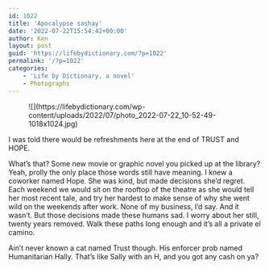```yaml
---
id: 1022
title: 'Apocalypse sashay'
date: '2022-07-22T15:54:42+00:00'
author: Ken
layout: post
guid: 'https://lifebydictionary.com/?p=1022'
permalink: '/?p=1022'
categories:
    - 'Life by Dictionary, a novel'
    - Photographs
---
```


<figure class="wp-block-image size-large">![](https://lifebydictionary.com/wp-content/uploads/2022/07/photo_2022-07-22_10-52-49-1018x1024.jpg)</figure>I was told there would be refreshments here at the end of TRUST and HOPE.

What’s that? Some new movie or graphic novel you picked up at the library? Yeah, prolly the only place those words still have meaning. I knew a coworker named Hope. She was kind, but made decisions she’d regret. Each weekend we would sit on the rooftop of the theatre as she would tell her most recent tale, and try her hardest to make sense of why she went wild on the weekends after work. None of my business, I’d say. And it wasn’t. But those decisions made these humans sad. I worry about her still, twenty years removed. Walk these paths long enough and it’s all a private el camino.

Ain’t never known a cat named Trust though. His enforcer prob named Humanitarian Hally. That’s like Sally with an H, and you got any cash on ya?
